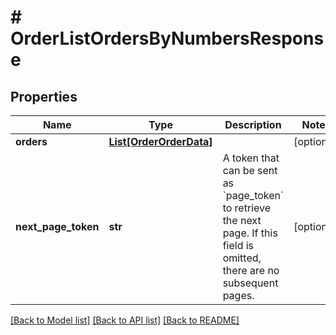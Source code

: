 # # OrderListOrdersByNumbersResponse


## Properties 


Name | Type | Description | Notes
------------ | ------------- | ------------- | -------------
**orders**| [**List[OrderOrderData]**](OrderOrderData.md) |   | [optional]
**next_page_token**| **str** | A token that can be sent as &#x60;page_token&#x60; to retrieve the next page. If this field is omitted, there are no subsequent pages.  | [optional]


[[Back to Model list]](../../README.md#models) [[Back to API list]](../../README.md#endpoints) [[Back to README]](../../README.md)

